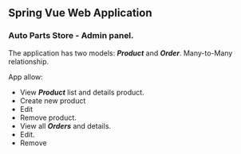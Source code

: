 ## Spring Vue Web Application

### **Auto Parts Store - Admin panel.**

The application has two models: ***Product*** and ***Order***. Many-to-Many relationship.

App allow:
* View ***Product*** list and details product.
* Create new product
* Edit
* Remove product.  
* View all ***Orders*** and details.
* Edit.
* Remove

